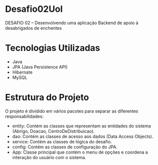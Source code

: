 # Desafio02Uol
DESAFIO 02 – Desenvolvendo uma aplicação Backend de apoio à desabrigados de enchentes

# Tecnologias Utilizadas
 - Java
 - JPA (Java Persistence API)
 - Hibernate
 - MySQL

# Estrutura do Projeto
O projeto é dividido em vários pacotes para separar as diferentes responsabilidades:
 - entity: Contém as classes que representam as entidades do sistema (Abrigo, Doacao, CentroDeDistribuicao).
 - dao: Contém as classes de acesso aos dados (Data Access Objects).
 - service: Contém as classes de lógica do desafio.
 - config: Contém as classes de configuração do JPA.
 - App: Classe principal que contém o menu de opções e coordena a interação do usuário com o sistema.
